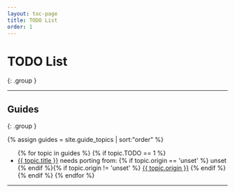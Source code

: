 ```yaml
---
layout: toc-page
title: TODO List
order: 1
---
```


# TODO List
{: .group }

---

## Guides
{: .group }

<div class="trigger">
  {% assign guides = site.guide_topics | sort:"order" %}
  <ul>
  {% for topic in guides %}
    {% if topic.TODO == 1 %}
      <li>
        <a class="page-link" href="{{ topic.url | prepend: site.baseurl }}">{{ topic.title }}</a> needs porting from: {% if topic.origin == 'unset' %} unset {% endif %}{% if topic.origin != 'unset' %} <a href="{{ topic.origin }}">{{ topic.origin }}</a> {% endif %}
      </li>
    {% endif %}
  {% endfor %}
  </ul>
</div>

---
